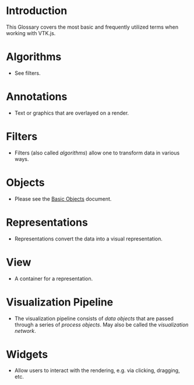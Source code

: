 # Introduction
This Glossary covers the most basic and frequently utilized terms when working with VTK.js.

# Algorithms
- See filters.

# Annotations
- Text or graphics that are overlayed on a render.

# Filters
- Filters (also called *algorithms*) allow one to transform data in various ways.

# Objects
- Please see the [Basic Objects](Basic-Objects.md) document.

# Representations
- Representations convert the data into a visual representation.

# View
- A container for a representation.

# Visualization Pipeline
- The visualization pipeline consists of *data objects* that are passed through a series of *process objects*. May also be called the *visualization network*.

# Widgets
- Allow users to interact with the rendering, e.g. via clicking, dragging, etc.